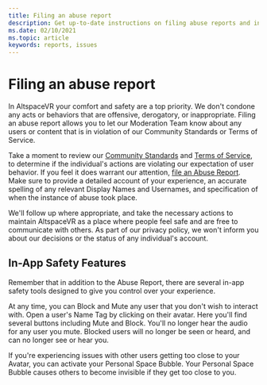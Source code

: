 ```yaml
---
title: Filing an abuse report
description: Get up-to-date instructions on filing abuse reports and in-app safety features for AltspaceVR.
ms.date: 02/10/2021
ms.topic: article
keywords: reports, issues
---
```


# Filing an abuse report

In AltspaceVR your comfort and safety are a top priority. We don't condone any acts or behaviors that are offensive, derogatory, or inappropriate. Filing an abuse report allows you to let our Moderation Team know about any users or content that is in violation of our Community Standards or Terms of Service.

Take a moment to review our [Community Standards](community-standards.md) and [Terms of Service](https://altvr.com/terms-of-service/#:~:text=1%20Consideration.%20AltVR%20currently%20provides%20free%20access%20to,...%205%20Eligibility.%20...%206%20Additional%20Terms.%20), to determine if the individual's actions are violating our expectation of user behavior. If you feel it does warrant our attention, [file an Abuse Report](https://help.altvr.com/hc/requests/new?ticket_form_id=360000032154). Make sure to provide a detailed account of your experience, an accurate spelling of any relevant Display Names and Usernames, and specification of when the instance of abuse took place. 

We'll follow up where appropriate, and take the necessary actions to maintain AltspaceVR as a place where people feel safe and are free to communicate with others. As part of our privacy policy, we won't inform you about our decisions or the status of any individual's account.

## In-App Safety Features

Remember that in addition to the Abuse Report, there are several in-app safety tools designed to give you control over your experience. 

At any time, you can Block and Mute any user that you don't wish to interact with. Open a user's Name Tag by clicking on their avatar. Here you'll find several buttons including Mute and Block. You'll no longer hear the audio for any user you mute. Blocked users will no longer be seen or heard, and can no longer see or hear you. 

If you're experiencing issues with other users getting too close to your Avatar, you can activate your Personal Space Bubble. Your Personal Space Bubble causes others to become invisible if they get too close to you. 